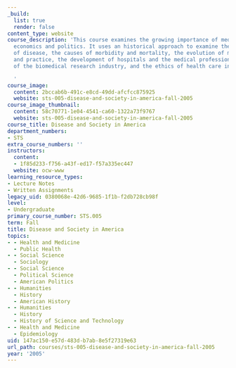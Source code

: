 ```yaml
---
_build:
  list: true
  render: false
content_type: website
course_description: 'This course examines the growing importance of medicine in culture,
  economics and politics. It uses an historical approach to examine the changing patterns
  of disease, the causes of morbidity and mortality, the evolution of medical theory
  and practice, the development of hospitals and the medical profession, the rise
  of the biomedical research industry, and the ethics of health care in America.

  '
course_image:
  content: 2bccab6b-491c-e8cd-49dd-afcfcc875925
  website: sts-005-disease-and-society-in-america-fall-2005
course_image_thumbnail:
  content: 58c70771-1e04-4541-ca60-1322a73f9767
  website: sts-005-disease-and-society-in-america-fall-2005
course_title: Disease and Society in America
department_numbers:
- STS
extra_course_numbers: ''
instructors:
  content:
  - 1f85d233-f756-a43f-ed17-f57a335ec447
  website: ocw-www
learning_resource_types:
- Lecture Notes
- Written Assignments
legacy_uid: 0380068e-42d6-9685-1f1b-f2db728cb98f
level:
- Undergraduate
primary_course_number: STS.005
term: Fall
title: Disease and Society in America
topics:
- - Health and Medicine
  - Public Health
- - Social Science
  - Sociology
- - Social Science
  - Political Science
  - American Politics
- - Humanities
  - History
  - American History
- - Humanities
  - History
  - History of Science and Technology
- - Health and Medicine
  - Epidemiology
uid: 147ac150-e57d-483d-b7ab-8e5f27319e63
url_path: courses/sts-005-disease-and-society-in-america-fall-2005
year: '2005'
---
```

